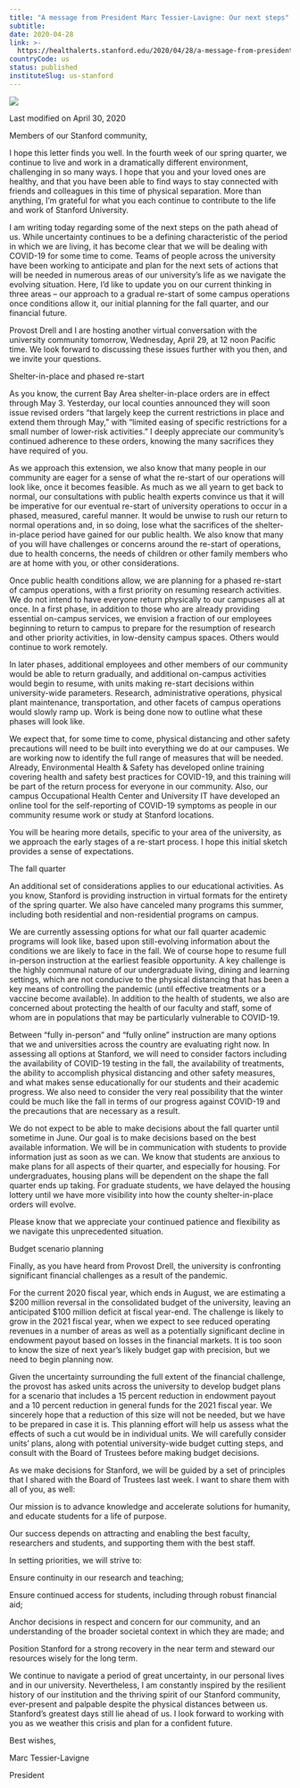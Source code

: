 ```yaml
---
title: "A message from President Marc Tessier-Lavigne: Our next steps"
subtitle: 
date: 2020-04-28
link: >-
  https://healthalerts.stanford.edu/2020/04/28/a-message-from-president-marc-tessier-lavigne-our-next-steps/
countryCode: us
status: published
instituteSlug: us-stanford
---
```

![](https://www-media.stanford.edu/assets/favicon/apple-touch-icon-57x57.png)

Last modified on April 30, 2020

Members of our Stanford community,

I hope this letter finds you well. In the fourth week of our spring quarter, we continue to live and work in a dramatically different environment, challenging in so many ways. I hope that you and your loved ones are healthy, and that you have been able to find ways to stay connected with friends and colleagues in this time of physical separation. More than anything, I’m grateful for what you each continue to contribute to the life and work of Stanford University.

I am writing today regarding some of the next steps on the path ahead of us. While uncertainty continues to be a defining characteristic of the period in which we are living, it has become clear that we will be dealing with COVID-19 for some time to come. Teams of people across the university have been working to anticipate and plan for the next sets of actions that will be needed in numerous areas of our university’s life as we navigate the evolving situation. Here, I’d like to update you on our current thinking in three areas – our approach to a gradual re-start of some campus operations once conditions allow it, our initial planning for the fall quarter, and our financial future.

Provost Drell and I are hosting another virtual conversation with the university community tomorrow, Wednesday, April 29, at 12 noon Pacific time. We look forward to discussing these issues further with you then, and we invite your questions.

Shelter-in-place and phased re-start

As you know, the current Bay Area shelter-in-place orders are in effect through May 3. Yesterday, our local counties announced they will soon issue revised orders “that largely keep the current restrictions in place and extend them through May,” with “limited easing of specific restrictions for a small number of lower-risk activities.” I deeply appreciate our community’s continued adherence to these orders, knowing the many sacrifices they have required of you.

As we approach this extension, we also know that many people in our community are eager for a sense of what the re-start of our operations will look like, once it becomes feasible. As much as we all yearn to get back to normal, our consultations with public health experts convince us that it will be imperative for our eventual re-start of university operations to occur in a phased, measured, careful manner. It would be unwise to rush our return to normal operations and, in so doing, lose what the sacrifices of the shelter-in-place period have gained for our public health. We also know that many of you will have challenges or concerns around the re-start of operations, due to health concerns, the needs of children or other family members who are at home with you, or other considerations.

Once public health conditions allow, we are planning for a phased re-start of campus operations, with a first priority on resuming research activities. We do not intend to have everyone return physically to our campuses all at once. In a first phase, in addition to those who are already providing essential on-campus services, we envision a fraction of our employees beginning to return to campus to prepare for the resumption of research and other priority activities, in low-density campus spaces. Others would continue to work remotely.

In later phases, additional employees and other members of our community would be able to return gradually, and additional on-campus activities would begin to resume, with units making re-start decisions within university-wide parameters. Research, administrative operations, physical plant maintenance, transportation, and other facets of campus operations would slowly ramp up. Work is being done now to outline what these phases will look like.

We expect that, for some time to come, physical distancing and other safety precautions will need to be built into everything we do at our campuses. We are working now to identify the full range of measures that will be needed. Already, Environmental Health & Safety has developed online training covering health and safety best practices for COVID-19, and this training will be part of the return process for everyone in our community. Also, our campus Occupational Health Center and University IT have developed an online tool for the self-reporting of COVID-19 symptoms as people in our community resume work or study at Stanford locations.

You will be hearing more details, specific to your area of the university, as we approach the early stages of a re-start process. I hope this initial sketch provides a sense of expectations.

The fall quarter

An additional set of considerations applies to our educational activities. As you know, Stanford is providing instruction in virtual formats for the entirety of the spring quarter. We also have canceled many programs this summer, including both residential and non-residential programs on campus.

We are currently assessing options for what our fall quarter academic programs will look like, based upon still-evolving information about the conditions we are likely to face in the fall. We of course hope to resume full in-person instruction at the earliest feasible opportunity. A key challenge is the highly communal nature of our undergraduate living, dining and learning settings, which are not conducive to the physical distancing that has been a key means of controlling the pandemic (until effective treatments or a vaccine become available). In addition to the health of students, we also are concerned about protecting the health of our faculty and staff, some of whom are in populations that may be particularly vulnerable to COVID-19.

Between “fully in-person” and “fully online” instruction are many options that we and universities across the country are evaluating right now. In assessing all options at Stanford, we will need to consider factors including the availability of COVID-19 testing in the fall, the availability of treatments, the ability to accomplish physical distancing and other safety measures, and what makes sense educationally for our students and their academic progress. We also need to consider the very real possibility that the winter could be much like the fall in terms of our progress against COVID-19 and the precautions that are necessary as a result.

We do not expect to be able to make decisions about the fall quarter until sometime in June. Our goal is to make decisions based on the best available information. We will be in communication with students to provide information just as soon as we can. We know that students are anxious to make plans for all aspects of their quarter, and especially for housing. For undergraduates, housing plans will be dependent on the shape the fall quarter ends up taking. For graduate students, we have delayed the housing lottery until we have more visibility into how the county shelter-in-place orders will evolve.

Please know that we appreciate your continued patience and flexibility as we navigate this unprecedented situation.

Budget scenario planning

Finally, as you have heard from Provost Drell, the university is confronting significant financial challenges as a result of the pandemic.

For the current 2020 fiscal year, which ends in August, we are estimating a $200 million reversal in the consolidated budget of the university, leaving an anticipated $100 million deficit at fiscal year-end. The challenge is likely to grow in the 2021 fiscal year, when we expect to see reduced operating revenues in a number of areas as well as a potentially significant decline in endowment payout based on losses in the financial markets. It is too soon to know the size of next year’s likely budget gap with precision, but we need to begin planning now.

Given the uncertainty surrounding the full extent of the financial challenge, the provost has asked units across the university to develop budget plans for a scenario that includes a 15 percent reduction in endowment payout and a 10 percent reduction in general funds for the 2021 fiscal year. We sincerely hope that a reduction of this size will not be needed, but we have to be prepared in case it is. This planning effort will help us assess what the effects of such a cut would be in individual units. We will carefully consider units’ plans, along with potential university-wide budget cutting steps, and consult with the Board of Trustees before making budget decisions.

As we make decisions for Stanford, we will be guided by a set of principles that I shared with the Board of Trustees last week. I want to share them with all of you, as well:

Our mission is to advance knowledge and accelerate solutions for humanity, and educate students for a life of purpose.

Our success depends on attracting and enabling the best faculty, researchers and students, and supporting them with the best staff.

In setting priorities, we will strive to:

Ensure continuity in our research and teaching;

Ensure continued access for students, including through robust financial aid;

Anchor decisions in respect and concern for our community, and an understanding of the broader societal context in which they are made; and

Position Stanford for a strong recovery in the near term and steward our resources wisely for the long term.

We continue to navigate a period of great uncertainty, in our personal lives and in our university. Nevertheless, I am constantly inspired by the resilient history of our institution and the thriving spirit of our Stanford community, ever-present and palpable despite the physical distances between us. Stanford’s greatest days still lie ahead of us. I look forward to working with you as we weather this crisis and plan for a confident future.

Best wishes,

Marc Tessier-Lavigne

President